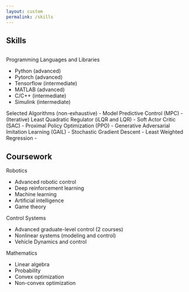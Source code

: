 ```yaml
---
layout: custom
permalink: /skills
---
```


## Skills
<div class="row">
  <div class="column">
  
  Programming Languages and Libraries
  - Python (advanced)
  - Pytorch (advanced)
  - Tensorflow (intermediate)
  - MATLAB (advanced)
  - C/C++ (intermediate)
  - Simulink (intermediate)
</div>
  <div class="column">
  Selected Algorithms (non-exhaustive)
  - Model Predictive Control (MPC)
  - (Iterative) Least Quadratic Regulator (iLQR and LQR)
  - Soft Actor Critic (SAC)
  - Proximal Policy Optimization (PPO)
  - Generative Adversarial Imitation Learning (GAIL)
  - Stochastic Gradient Descent
  - Least Weighted Regression
  -</div>
</div>



## Coursework
Robotics
- Advanced robotic control 
- Deep reinforcement learning
- Machine learning
- Artificial intelligence
- Game theory

Control Systems
- Advanced graduate-level control (2 courses)
- Nonlinear systems (modeling and control)
- Vehicle Dynamics and control

Mathematics
- Linear algebra
- Probability
- Convex optimization
- Non-convex optimization



